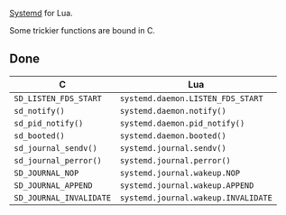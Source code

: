 [Systemd](http://freedesktop.org/wiki/Software/systemd/) for Lua.

Some trickier functions are bound in C.

## Done

C                       | Lua
------------------------|------------------------------------
`SD_LISTEN_FDS_START`   | `systemd.daemon.LISTEN_FDS_START`
`sd_notify()`           | `systemd.daemon.notify()`
`sd_pid_notify()`       | `systemd.daemon.pid_notify()`
`sd_booted()`           | `systemd.daemon.booted()`
`sd_journal_sendv()`    | `systemd.journal.sendv()`
`sd_journal_perror()`   | `systemd.journal.perror()`
`SD_JOURNAL_NOP`        | `systemd.journal.wakeup.NOP`
`SD_JOURNAL_APPEND`     | `systemd.journal.wakeup.APPEND`
`SD_JOURNAL_INVALIDATE` | `systemd.journal.wakeup.INVALIDATE`
